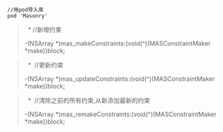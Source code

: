 


```
//用pod导入库
pod 'Masonry'
```


>    *  //新增约束
>
> -(NSArray *)mas_makeConstraints:(void(^)(MASConstraintMaker *make))block;
>



>   *  //更新约束
>
> -(NSArray *)mas_updateConstraints:(void(^)(MASConstraintMaker *make))block;
>



>   *  //清除之前的所有约束,从新添加最新的约束
>
> -(NSArray *)mas_remakeConstraints:(void(^)(MASConstraintMaker *make))block;
>




